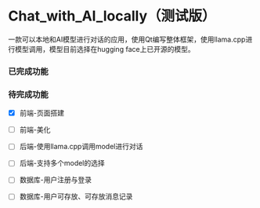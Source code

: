 # Chat_with_AI_locally（测试版）
一款可以本地和AI模型进行对话的应用，使用Qt编写整体框架，使用llama.cpp进行模型调用，模型目前选择在hugging face上已开源的模型。

### 已完成功能

### 待完成功能
- [x] 前端-页面搭建
- [ ] 前端-美化
- [ ] 后端-使用llama.cpp调用model进行对话
- [ ] 后端-支持多个model的选择
- [ ] 数据库-用户注册与登录
- [ ] 数据库-用户可存放、可存放消息记录

